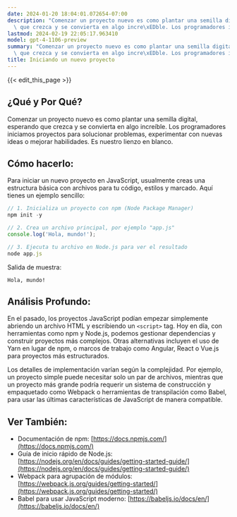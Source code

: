 ```yaml
---
date: 2024-01-20 18:04:01.072654-07:00
description: "Comenzar un proyecto nuevo es como plantar una semilla digital, esperando\
  \ que crezca y se convierta en algo incre\xEDble. Los programadores iniciamos\u2026"
lastmod: 2024-02-19 22:05:17.963410
model: gpt-4-1106-preview
summary: "Comenzar un proyecto nuevo es como plantar una semilla digital, esperando\
  \ que crezca y se convierta en algo incre\xEDble. Los programadores iniciamos\u2026"
title: Iniciando un nuevo proyecto
---
```


{{< edit_this_page >}}

## ¿Qué y Por Qué?
Comenzar un proyecto nuevo es como plantar una semilla digital, esperando que crezca y se convierta en algo increíble. Los programadores iniciamos proyectos para solucionar problemas, experimentar con nuevas ideas o mejorar habilidades. Es nuestro lienzo en blanco.

## Cómo hacerlo:

Para iniciar un nuevo proyecto en JavaScript, usualmente creas una estructura básica con archivos para tu código, estilos y marcado. Aquí tienes un ejemplo sencillo:

```Javascript
// 1. Inicializa un proyecto con npm (Node Package Manager)
npm init -y

// 2. Crea un archivo principal, por ejemplo "app.js"
console.log('Hola, mundo!');

// 3. Ejecuta tu archivo en Node.js para ver el resultado
node app.js
```

Salida de muestra:

```
Hola, mundo!
```

## Análisis Profundo:

En el pasado, los proyectos JavaScript podían empezar simplemente abriendo un archivo HTML y escribiendo un `<script>` tag. Hoy en día, con herramientas como npm y Node.js, podemos gestionar dependencias y construir proyectos más complejos. Otras alternativas incluyen el uso de Yarn en lugar de npm, o marcos de trabajo como Angular, React o Vue.js para proyectos más estructurados.

Los detalles de implementación varían según la complejidad. Por ejemplo, un proyecto simple puede necesitar solo un par de archivos, mientras que un proyecto más grande podría requerir un sistema de construcción y empaquetado como Webpack o herramientas de transpilación como Babel, para usar las últimas características de JavaScript de manera compatible.

## Ver También:

- Documentación de npm: [https://docs.npmjs.com/](https://docs.npmjs.com/)
- Guía de inicio rápido de Node.js: [https://nodejs.org/en/docs/guides/getting-started-guide/](https://nodejs.org/en/docs/guides/getting-started-guide/)
- Webpack para agrupación de módulos: [https://webpack.js.org/guides/getting-started/](https://webpack.js.org/guides/getting-started/)
- Babel para usar JavaScript moderno: [https://babeljs.io/docs/en/](https://babeljs.io/docs/en/)
